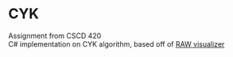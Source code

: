 # CYK

Assignment from CSCD 420\
C# implementation on CYK algorithm, based off of [RAW visualizer](https://raw.org/tool/cyk-algorithm/)
